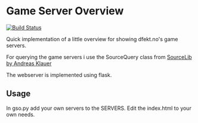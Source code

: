 # Game Server Overview
[![Build Status](http://drone.fap.no/api/badge/github.com/kradalby/gso/status.svg?branch=master)](http://drone.fap.no/github.com/kradalby/gso)

Quick implementation of a little overview for showing dfekt.no's game servers. 

For querying the game servers i use the SourceQuery class from [SourceLib by Andreas Klauer](https://github.com/frostschutz/SourceLib)

The webserver is implemented using flask.

## Usage

In gso.py add your own servers to the SERVERS.
Edit the index.html to your own needs.

